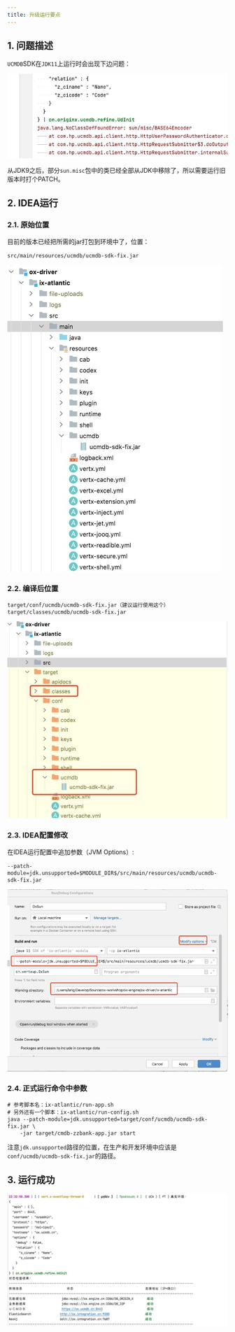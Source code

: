 ```yaml
---
title: 升级运行要点
---
```


## 1. 问题描述

`UCMDB`SDK在`JDK11`上运行时会出现下边问题：

![](_image/2021-10-12-22-41-40.png)

从JDK9之后，部分`sun.misc`包中的类已经全部从JDK中移除了，所以需要运行旧版本时打个PATCH。

## 2. IDEA运行

### 2.1. 原始位置

目前的版本已经把所需的jar打包到环境中了，位置：

```shell
src/main/resources/ucmdb/ucmdb-sdk-fix.jar
```

![](_image/2021-10-12-22-44-19.png)

### 2.2. 编译后位置

```shell
target/conf/ucmdb/ucmdb-sdk-fix.jar（建议运行使用这个）
target/classes/ucmdb/ucmdb-sdk-fix.jar
```

![](_image/2021-10-12-22-45-21.png)

### 2.3. IDEA配置修改

在IDEA运行配置中追加参数（JVM Options）:

```shell
--patch-module=jdk.unsupported=$MODULE_DIR$/src/main/resources/ucmdb/ucmdb-sdk-fix.jar
```

![](_image/2021-10-12-22-47-33.png)

### 2.4. 正式运行命令中参数

```shell
# 参考脚本名：ix-atlantic/run-app.sh
# 另外还有一个脚本：ix-atlantic/run-config.sh
java --patch-module=jdk.unsupported=target/conf/ucmdb/ucmdb-sdk-fix.jar \
    -jar target/cmdb-zzbank-app.jar start
```

注意`jdk.unsupported`路径的位置，在生产和开发环境中应该是`conf/ucmdb/ucmdb-sdk-fix.jar`的路径。

## 3. 运行成功

![](_image/2021-10-12-22-50-16.png)
